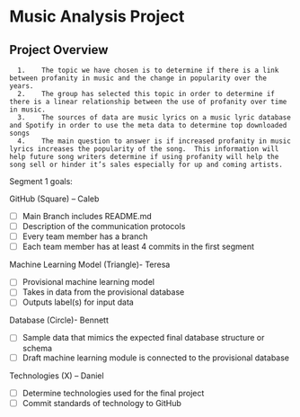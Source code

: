 # Music Analysis Project

   ## Project Overview
      
      1.	The topic we have chosen is to determine if there is a link between profanity in music and the change in popularity over the years.
      2.	The group has selected this topic in order to determine if there is a linear relationship between the use of profanity over time in music.
      3.	The sources of data are music lyrics on a music lyric database and Spotify in order to use the meta data to determine top downloaded songs
      4.	The main question to answer is if increased profanity in music lyrics increases the popularity of the song.  This information will help future song writers determine if using profanity will help the song sell or hinder it’s sales especially for up and coming artists.


Segment 1 goals:

GitHub (Square) – Caleb
- [ ] Main Branch includes README.md
- [ ] Description of the communication protocols
- [ ] Every team member has a branch
- [ ] Each team member has at least 4 commits in the first segment

Machine Learning Model (Triangle)- Teresa
- [ ] Provisional machine learning model
- [ ] Takes in data from the provisional database
- [ ] Outputs label(s) for input data

Database (Circle)- Bennett
- [ ] Sample data that mimics the expected final database structure or schema
- [ ] Draft machine learning module is connected to the provisional database

Technologies (X) – Daniel
- [ ] Determine technologies used for the final project
- [ ] Commit standards of technology to GitHub
